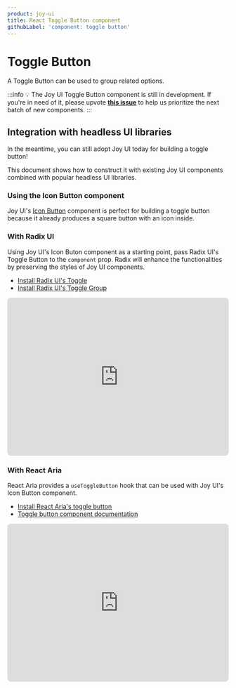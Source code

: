 ```yaml
---
product: joy-ui
title: React Toggle Button component
githubLabel: 'component: toggle button'
---
```


# Toggle Button

<p class="description">A Toggle Button can be used to group related options.</p>

:::info
💡 The Joy UI Toggle Button component is still in development.
If you're in need of it, please upvote [**this issue**](https://github.com/mui/material-ui/issues/36617) to help us prioritize the next batch of new components.
:::

## Integration with headless UI libraries

In the meantime, you can still adopt Joy UI today for building a toggle button!

This document shows how to construct it with existing Joy UI components combined with popular headless UI libraries.

### Using the Icon Button component

Joy UI's [Icon Button](/joy-ui/react-button/#icon-button) component is perfect for building a toggle button because it already produces a square button with an icon inside.

### With Radix UI

Using Joy UI's Icon Buton component as a starting point, pass Radix UI's Toggle Button to the `component` prop.
Radix will enhance the functionalities by preserving the styles of Joy UI components.

- [Install Radix UI's Toggle](https://www.radix-ui.com/docs/primitives/components/toggle)
- [Install Radix UI's Toggle Group](https://www.radix-ui.com/docs/primitives/components/toggle-group)

<iframe src="https://codesandbox.io/embed/toggle-button-joy-ui-feat-radix-f2wbct?module=%2Fdemo.tsx&fontsize=14&hidenavigation=1&theme=dark&view=preview"
     style="width:100%; height:360px; border:0; border-radius: 8px; overflow:hidden;"
     title="Toggle button - Joy UI feat. Radix"
     allow="accelerometer; ambient-light-sensor; camera; encrypted-media; geolocation; gyroscope; hid; microphone; midi; payment; usb; vr; xr-spatial-tracking"
     sandbox="allow-forms allow-modals allow-popups allow-presentation allow-same-origin allow-scripts"
   ></iframe>

### With React Aria

React Aria provides a `useToggleButton` hook that can be used with Joy UI's Icon Button component.

- [Install React Aria's toggle button](https://react-spectrum.adobe.com/react-aria/useToggleButton.html)
- [Toggle button component documentation](https://react-spectrum.adobe.com/react-aria/useToggleButton.html#features)

<iframe src="https://codesandbox.io/embed/toggle-button-joy-ui-feat-react-aria-56iex7?module=%2Fdemo.tsx&fontsize=14&hidenavigation=1&theme=dark&view=preview"
     style="width:100%; height:360px; border:0; border-radius: 8px; overflow:hidden;"
     title="Toggle button - Joy UI feat. React Aria"
     allow="accelerometer; ambient-light-sensor; camera; encrypted-media; geolocation; gyroscope; hid; microphone; midi; payment; usb; vr; xr-spatial-tracking"
     sandbox="allow-forms allow-modals allow-popups allow-presentation allow-same-origin allow-scripts"
   ></iframe>
